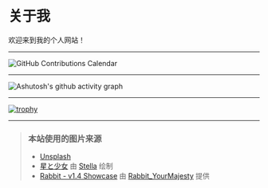 # 关于我
欢迎来到我的个人网站！

---
![GitHub Contributions Calendar](https://ghchart.rshah.org/green/camelliaxiaohua)

---

![Ashutosh's github activity graph](https://github-readme-activity-graph.vercel.app/graph?username=camelliaxiaohua)

---

[![trophy](https://github-profile-trophy.vercel.app/?username=camelliaxiaohua&theme=onedark)](https://github.com/ryo-ma/github-profile-trophy)

---

> ### 本站使用的图片来源
> - [Unsplash](https://unsplash.com/)
> - [星と少女](https://www.pixiv.net/artworks/108916539) 由 [Stella](https://www.pixiv.net/users/93273965) 绘制
> - [Rabbit - v1.4 Showcase](https://civitai.com/posts/586908) 由 [Rabbit_YourMajesty](https://civitai.com/user/Rabbit_YourMajesty) 提供
